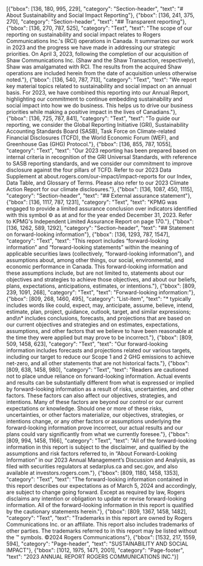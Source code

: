 [{"bbox": [136, 180, 995, 229], "category": "Section-header", "text": "# About Sustainability and Social Impact Reporting"}, {"bbox": [136, 241, 375, 270], "category": "Section-header", "text": "## Transparent reporting"}, {"bbox": [136, 270, 787, 525], "category": "Text", "text": "The scope of our reporting on sustainability and social impact relates to Rogers Communications Inc.'s (RCI) operations in Canada. It summarizes our work in 2023 and the progress we have made in addressing our strategic priorities. On April 3, 2023, following the completion of our acquisition of Shaw Communications Inc. (Shaw and the Shaw Transaction, respectively), Shaw was amalgamated with RCI. The results from the acquired Shaw operations are included herein from the date of acquisition unless otherwise noted."}, {"bbox": [136, 540, 787, 713], "category": "Text", "text": "We report key material topics related to sustainability and social impact on an annual basis. For 2023, we have combined this reporting into our Annual Report, highlighting our commitment to continue embedding sustainability and social impact into how we do business. This helps us to drive our business priorities while making a positive impact in the lives of Canadians."}, {"bbox": [136, 725, 787, 841], "category": "Text", "text": "To guide our reporting, we consider the Global Reporting Initiative (GRI), Sustainability Accounting Standards Board (SASB), Task Force on Climate-related Financial Disclosures (TCFD), the World Economic Forum (WEF), and Greenhouse Gas (GHG) Protocol."}, {"bbox": [136, 855, 787, 1055], "category": "Text", "text": "Our 2023 reporting has been prepared based on internal criteria in recognition of the GRI Universal Standards, with reference to SASB reporting standards, and we consider our commitment to improve disclosure against the four pillars of TCFD. Refer to our 2023 Data Supplement at about.rogers.com/our-impact/impact-reports for our Index, Data Table, and Glossary of Terms. Please also refer to our 2023 Climate Action Report for our climate disclosures."}, {"bbox": [136, 1087, 450, 1115], "category": "Section-header", "text": "## External assurance statement"}, {"bbox": [136, 1117, 787, 1231], "category": "Text", "text": "KPMG was engaged to provide a limited assurance conclusion over indicators identified with this symbol ⚙️ as at and for the year ended December 31, 2023. Refer to KPMG's Independent Limited Assurance Report on page 170."}, {"bbox": [136, 1262, 589, 1292], "category": "Section-header", "text": "## Statement on forward-looking information"}, {"bbox": [136, 1293, 787, 1547], "category": "Text", "text": "This report includes “forward-looking information” and “forward-looking statements” within the meaning of applicable securities laws (collectively, “forward-looking information”), and assumptions about, among other things, our social, environmental, and economic performance in Canada. This forward-looking information and these assumptions include, but are not limited to, statements about our objectives and strategies to achieve those objectives, and about our beliefs, plans, expectations, anticipations, estimates, or intentions."}, {"bbox": [809, 239, 1091, 268], "category": "Text", "text": "Forward-looking information:"}, {"bbox": [809, 268, 1460, 495], "category": "List-item", "text": "* typically includes words like could, expect, may, anticipate, assume, believe, intend, estimate, plan, project, guidance, outlook, target, and similar expressions; and\n* includes conclusions, forecasts, and projections that are based on our current objectives and strategies and on estimates, expectations, assumptions, and other factors that we believe to have been reasonable at the time they were applied but may prove to be incorrect."}, {"bbox": [809, 509, 1458, 623], "category": "Text", "text": "Our forward-looking information includes forecasts and projections related our various targets, including our target to reduce our Scope 1 and 2 GHG emissions to achieve net-zero, and all other statements that are not historical facts."}, {"bbox": [809, 638, 1458, 980], "category": "Text", "text": "Readers are cautioned not to place undue reliance on forward-looking information. Actual events and results can be substantially different from what is expressed or implied by forward-looking information as a result of risks, uncertainties, and other factors. These factors can also affect our objectives, strategies, and intentions. Many of these factors are beyond our control or our current expectations or knowledge. Should one or more of these risks, uncertainties, or other factors materialize, our objectives, strategies, or intentions change, or any other factors or assumptions underlying the forward-looking information prove incorrect, our actual results and our plans could vary significantly from what we currently foresee."}, {"bbox": [809, 994, 1458, 1166], "category": "Text", "text": "All of the forward-looking information in this report is subject to the disclaimer, and qualified by the assumptions and risk factors referred to, in “About Forward-Looking Information” in our 2023 Annual Management’s Discussion and Analysis, as filed with securities regulators at sedarplus.ca and sec.gov, and also available at investors.rogers.com."}, {"bbox": [809, 1180, 1458, 1353], "category": "Text", "text": "The forward-looking information contained in this report describes our expectations as of March 5, 2024 and accordingly, are subject to change going forward. Except as required by law, Rogers disclaims any intention or obligation to update or revise forward-looking information. All of the forward-looking information in this report is qualified by the cautionary statements herein."}, {"bbox": [809, 1367, 1458, 1482], "category": "Text", "text": "Trademarks in this report are owned by Rogers Communications Inc. or an affiliate. This report also includes trademarks of other parties. The trademarks referred to in this report may be listed without the ™ symbols. ©2024 Rogers Communications"}, {"bbox": [1532, 217, 1559, 594], "category": "Page-header", "text": "SUSTAINABILITY AND SOCIAL IMPACT"}, {"bbox": [1012, 1975, 1471, 2001], "category": "Page-footer", "text": "2023 ANNUAL REPORT ROGERS COMMUNICATIONS INC."}]